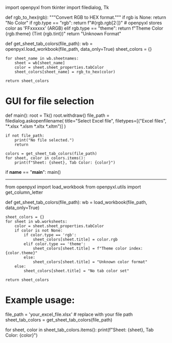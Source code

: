 import openpyxl
from tkinter import filedialog, Tk

def rgb_to_hex(rgb):
    """Convert RGB to HEX format."""
    if rgb is None:
        return "No Color"
    if rgb.type == "rgb":
        return f"#{rgb.rgb[2:]}"  # openpyxl stores color as 'FFxxxxxx' (ARGB)
    elif rgb.type == "theme":
        return f"Theme Color {rgb.theme} (Tint {rgb.tint})"
    return "Unknown Format"

def get_sheet_tab_colors(file_path):
    wb = openpyxl.load_workbook(file_path, data_only=True)
    sheet_colors = {}

    for sheet_name in wb.sheetnames:
        sheet = wb[sheet_name]
        color = sheet.sheet_properties.tabColor
        sheet_colors[sheet_name] = rgb_to_hex(color)

    return sheet_colors

# GUI for file selection
def main():
    root = Tk()
    root.withdraw()
    file_path = filedialog.askopenfilename(
        title="Select Excel file",
        filetypes=[("Excel files", "*.xlsx *.xlsm *.xltx *.xltm")]
    )
    
    if not file_path:
        print("No file selected.")
        return

    colors = get_sheet_tab_colors(file_path)
    for sheet, color in colors.items():
        print(f"Sheet: {sheet}, Tab Color: {color}")

if __name__ == "__main__":
    main()

-------------------------------------------------------------------------------------------------------------------------------------------------------

from openpyxl import load_workbook
from openpyxl.utils import get_column_letter

def get_sheet_tab_colors(file_path):
    wb = load_workbook(file_path, data_only=True)

    sheet_colors = {}
    for sheet in wb.worksheets:
        color = sheet.sheet_properties.tabColor
        if color is not None:
            if color.type == 'rgb':
                sheet_colors[sheet.title] = color.rgb
            elif color.type == 'theme':
                sheet_colors[sheet.title] = f"Theme color index: {color.theme}"
            else:
                sheet_colors[sheet.title] = "Unknown color format"
        else:
            sheet_colors[sheet.title] = "No tab color set"

    return sheet_colors

# Example usage:
file_path = 'your_excel_file.xlsx'  # replace with your file path
sheet_tab_colors = get_sheet_tab_colors(file_path)

for sheet, color in sheet_tab_colors.items():
    print(f"Sheet: {sheet}, Tab Color: {color}")
